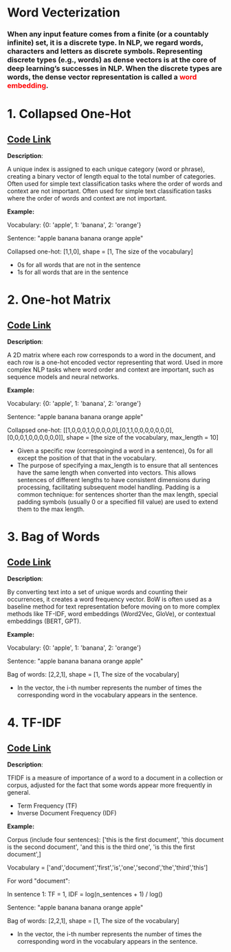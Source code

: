 # Word Vecterization
### When any input feature comes from a finite (or a countably infinite) set, it is a discrete type. In NLP, we regard words, characters and letters as discrete symbols. Representing discrete types (e.g., words) as dense vectors is at the core of deep learning’s successes in NLP. When the discrete types are words, the dense vector representation is called a <font color='red'>word embedding</font>.


# 1. Collapsed One-Hot
## [Code Link](https://github.com/houzhj/Machine_Learning/blob/main/ipynb/Surname_Nationality/class_Vectorizer_collapsed_one_hots.ipynb)

**Description**: 

A unique index is assigned to each unique category (word or phrase), creating a binary vector of length equal to the total number of categories. Often used for simple text classification tasks where the order of words and context are not important. Often used for simple text classification tasks where the order of words and context are not important.

**Example:**

Vocabulary: {0: 'apple', 1: 'banana', 2: 'orange'}

Sentence: "apple banana banana orange apple"

Collapsed one-hot: [1,1,0], shape = [1, The size of the vocabulary]
- 0s for all words that are not in the sentence
- 1s for all words that are in the sentence


# 2. One-hot Matrix
## [Code Link](https://github.com/houzhj/Machine_Learning/blob/main/ipynb/Surname_Nationality/class_Vectorizer_matrix_of_one_hots.ipynb)

**Description**: 

A 2D matrix where each row corresponds to a word in the document, and each row is a one-hot encoded vector representing that word. Used in more complex NLP tasks where word order and context are important, such as sequence models and neural networks.

**Example:**

Vocabulary: {0: 'apple', 1: 'banana', 2: 'orange'}

Sentence: "apple banana banana orange apple"

Collapsed one-hot: [[1,0,0,0,1,0,0,0,0,0],[0,1,1,0,0,0,0,0,0,0],[0,0,0,1,0,0,0,0,0,0]], shape = [the size of the vocabulary, max_length = 10]
- Given a specific row (correspoingind a word in a sentence), 0s for all except the position of that that in the vocabulary. 
- The purpose of specifying a max_length is to ensure that all sentences have the same length when converted into vectors. This allows sentences of different lengths to have consistent dimensions during processing, facilitating subsequent model handling. Padding is a common technique: for sentences shorter than the max length, special padding symbols (usually 0 or a specified fill value) are used to extend them to the max length.



# 3. Bag of Words
## [Code Link](https://github.com/houzhj/Machine_Learning/blob/main/ipynb/Amazon_Reviews/amazon_linear_classifiers.ipynb)

**Description**: 

By converting text into a set of unique words and counting their occurrences, it creates a word frequency vector. BoW is often used as a baseline method for text representation before moving on to more complex methods like TF-IDF, word embeddings (Word2Vec, GloVe), or contextual embeddings (BERT, GPT).

**Example:**

Vocabulary: {0: 'apple', 1: 'banana', 2: 'orange'}

Sentence: "apple banana banana orange apple"

Bag of words: [2,2,1], shape = [1, The size of the vocabulary]
- In the vector, the i-th number represents the number of times the corresponding word in the vocabulary appears in the sentence.




# 4. TF-IDF
## [Code Link](https://github.com/houzhj/Machine_Learning/blob/main/ipynb/IMDB_Reviews/tfidf.ipynb)

**Description**: 

TFIDF is a measure of importance of a word to a document in a collection or corpus, adjusted for the fact that some words appear more frequently in general.
- Term Frequency (TF)
- Inverse Document Frequency (IDF)

**Example:**

Corpus (include four sentences): 
['this is the first document',
 'this document is the second document',
 'and this is the third one',
 'is this the first document',]

Vocabulary = ['and','document','first','is','one','second','the','third','this']

For word "document":

In sentence 1: TF = 1, IDF = log(n_sentences + 1) / log()

Sentence: "apple banana banana orange apple"

Bag of words: [2,2,1], shape = [1, The size of the vocabulary]
- In the vector, the i-th number represents the number of times the corresponding word in the vocabulary appears in the sentence.










